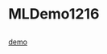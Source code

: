 # MLDemo1216

##
[demo](https://www.google.com/webhp?hl=zh-TW&sa=X&ved=0ahUKEwjBjJeHl7nmAhV5yYsBHSpUDjoQPAgH)
